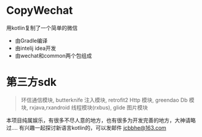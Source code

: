 # CopyWechat

用kotlin复制了一个简单的微信

  - 由Gradle编译
  - 由intelij idea开发
  - 由wechat和common两个包组成

# 第三方sdk

> 环信通信模块,
> butterknife 注入模块,
> retrofit2 Http 模块,
> greendao Db 模块,
> rxjava,rxandroid 线程模块(rxbus),
> glide 图片模块

本项目纯属娱乐，有很多不尽人意的地方，也有很多为开发完善的地方，大神请略过....
有兴趣一起探讨新语言kotlin的，可以发邮件 jcbbhe@163.com
